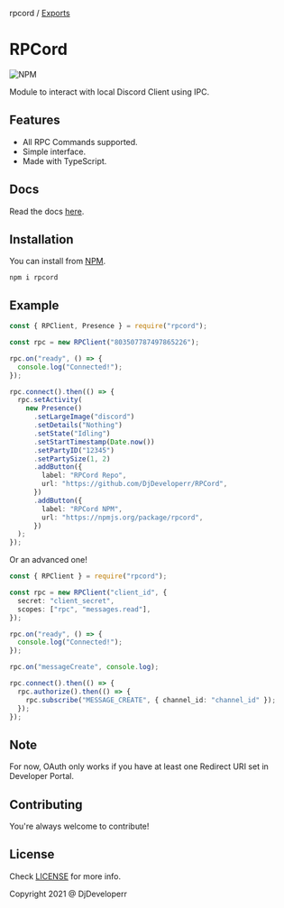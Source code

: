 rpcord / [Exports](modules.md)

# RPCord

![[NPM](https://npmjs.org/package/rpcord)](https://img.shields.io/npm/v/rpcord)

Module to interact with local Discord Client using IPC.

## Features

- All RPC Commands supported.
- Simple interface.
- Made with TypeScript.

## Docs

Read the docs [here](https://github.com/DjDeveloperr/RPCord/blob/gh-pages/modules.md).

## Installation

You can install from [NPM](https://npmjs.org/package/rpcord).

```
npm i rpcord
```

## Example

```ts
const { RPClient, Presence } = require("rpcord");

const rpc = new RPClient("803507787497865226");

rpc.on("ready", () => {
  console.log("Connected!");
});

rpc.connect().then(() => {
  rpc.setActivity(
    new Presence()
      .setLargeImage("discord")
      .setDetails("Nothing")
      .setState("Idling")
      .setStartTimestamp(Date.now())
      .setPartyID("12345")
      .setPartySize(1, 2)
      .addButton({
        label: "RPCord Repo",
        url: "https://github.com/DjDeveloperr/RPCord",
      })
      .addButton({
        label: "RPCord NPM",
        url: "https://npmjs.org/package/rpcord",
      })
  );
});
```

Or an advanced one!

```ts
const { RPClient } = require("rpcord");

const rpc = new RPClient("client_id", {
  secret: "client_secret",
  scopes: ["rpc", "messages.read"],
});

rpc.on("ready", () => {
  console.log("Connected!");
});

rpc.on("messageCreate", console.log);

rpc.connect().then(() => {
  rpc.authorize().then(() => {
    rpc.subscribe("MESSAGE_CREATE", { channel_id: "channel_id" });
  });
});
```

## Note

For now, OAuth only works if you have at least one Redirect URI set in Developer Portal.

## Contributing

You're always welcome to contribute!

## License

Check [LICENSE](LICENSE) for more info.

Copyright 2021 @ DjDeveloperr
